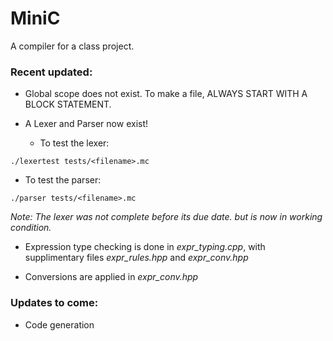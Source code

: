 # MiniC

A compiler for a class project. 

### Recent updated:
* Global scope does not exist. To make a file, ALWAYS START WITH A BLOCK STATEMENT.

* A Lexer and Parser now exist! 
  * To test the lexer:
``` 
./lexertest tests/<filename>.mc
```
  * To test the parser:
``` 
./parser tests/<filename>.mc
```
*Note: The lexer was not complete before its due date. but is now in working condition.*

* Expression type checking is done in *expr\_typing.cpp*, with 
supplimentary files *expr\_rules.hpp* and *expr\_conv.hpp*

* Conversions are applied in *expr\_conv.hpp*

### Updates to come:

* Code generation


